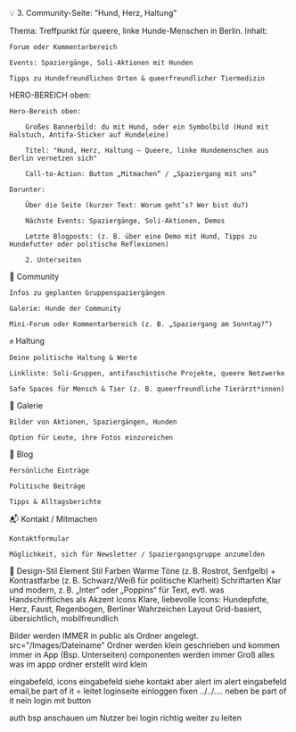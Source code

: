 💡 3. Community-Seite: "Hund, Herz, Haltung"

Thema: Treffpunkt für queere, linke Hunde-Menschen in Berlin.
Inhalt:

    Forum oder Kommentarbereich

    Events: Spaziergänge, Soli-Aktionen mit Hunden

    Tipps zu Hundefreundlichen Orten & queerfreundlicher Tiermedizin

HERO-BEREICH oben:


    Hero-Bereich oben:

        Großes Bannerbild: du mit Hund, oder ein Symbolbild (Hund mit Halstuch, Antifa-Sticker auf Hundeleine)

        Titel: "Hund, Herz, Haltung – Queere, linke Hundemenschen aus Berlin vernetzen sich"

        Call-to-Action: Button „Mitmachen“ / „Spaziergang mit uns“

    Darunter:

        Über die Seite (kurzer Text: Worum geht’s? Wer bist du?)

        Nächste Events: Spaziergänge, Soli-Aktionen, Demos

        Letzte Blogposts: (z. B. über eine Demo mit Hund, Tipps zu Hundefutter oder politische Reflexionen)

        2. Unterseiten
🐶 Community

    Infos zu geplanten Gruppenspaziergängen

    Galerie: Hunde der Community

    Mini-Forum oder Kommentarbereich (z. B. „Spaziergang am Sonntag?“)

✊ Haltung

    Deine politische Haltung & Werte

    Linkliste: Soli-Gruppen, antifaschistische Projekte, queere Netzwerke

    Safe Spaces für Mensch & Tier (z. B. queerfreundliche Tierärzt*innen)

📸 Galerie

    Bilder von Aktionen, Spaziergängen, Hunden

    Option für Leute, ihre Fotos einzureichen

📝 Blog

    Persönliche Einträge

    Politische Beiträge

    Tipps & Alltagsberichte

📬 Kontakt / Mitmachen

    Kontaktformular

    Möglichkeit, sich für Newsletter / Spaziergangsgruppe anzumelden

🎨 Design-Stil
Element	Stil
Farben	Warme Töne (z. B. Rostrot, Senfgelb) + Kontrastfarbe (z. B. Schwarz/Weiß für politische Klarheit)
Schriftarten	Klar und modern, z. B. „Inter“ oder „Poppins“ für Text, evtl. was Handschriftliches als Akzent
Icons	Klare, liebevolle Icons: Hundepfote, Herz, Faust, Regenbogen, Berliner Wahrzeichen
Layout	Grid-basiert, übersichtlich, mobilfreundlich


Bilder werden IMMER in public als Ordner angelegt. 
src="/Images/Dateiname"
Ordner werden klein geschrieben und kommen immer in App (Bsp. Unterseiten) componenten werden immer Groß alles was im appp ordner erstellt wird klein

eingabefeld, icons eingabefeld siehe kontakt aber alert im alert eingabefeld email,be part of it = leitet loginseite
einloggen fixen ../../.... neben be part of it nein login mit button


auth bsp anschauen um Nutzer bei login richtig weiter zu leiten